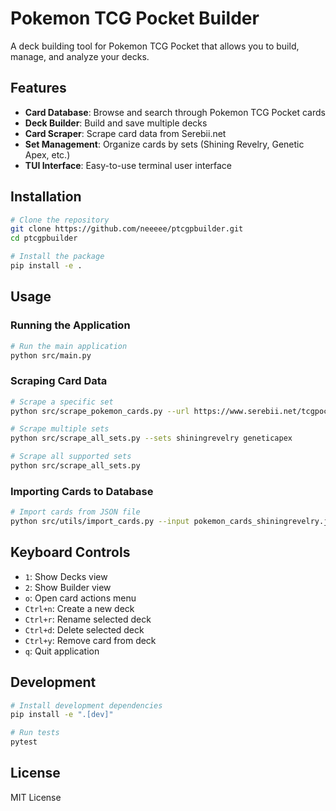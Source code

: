 # Pokemon TCG Pocket Builder

A deck building tool for Pokemon TCG Pocket that allows you to build, manage, and analyze your decks.

## Features

- **Card Database**: Browse and search through Pokemon TCG Pocket cards
- **Deck Builder**: Build and save multiple decks
- **Card Scraper**: Scrape card data from Serebii.net
- **Set Management**: Organize cards by sets (Shining Revelry, Genetic Apex, etc.)
- **TUI Interface**: Easy-to-use terminal user interface

## Installation

```bash
# Clone the repository
git clone https://github.com/neeeee/ptcgpbuilder.git
cd ptcgpbuilder

# Install the package
pip install -e .
```

## Usage

### Running the Application

```bash
# Run the main application
python src/main.py
```

### Scraping Card Data

```bash
# Scrape a specific set
python src/scrape_pokemon_cards.py --url https://www.serebii.net/tcgpocket/shiningrevelry/

# Scrape multiple sets
python src/scrape_all_sets.py --sets shiningrevelry geneticapex

# Scrape all supported sets
python src/scrape_all_sets.py
```

### Importing Cards to Database

```bash
# Import cards from JSON file
python src/utils/import_cards.py --input pokemon_cards_shiningrevelry.json
```

## Keyboard Controls

- `1`: Show Decks view
- `2`: Show Builder view
- `o`: Open card actions menu
- `Ctrl+n`: Create a new deck
- `Ctrl+r`: Rename selected deck
- `Ctrl+d`: Delete selected deck
- `Ctrl+y`: Remove card from deck
- `q`: Quit application

## Development

```bash
# Install development dependencies
pip install -e ".[dev]"

# Run tests
pytest
```

## License

MIT License
